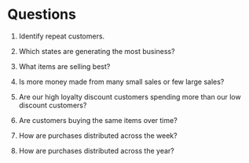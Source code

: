 # Questions

1. Identify repeat customers.

2. Which states are generating the most business?

3. What items are selling best?

4. Is more money made from many small sales or few large sales?

5. Are our high loyalty discount customers spending more than our low discount customers?

6. Are customers buying the same items over time?

7. How are purchases distributed across the week?

8. How are purchases distributed across the year?
